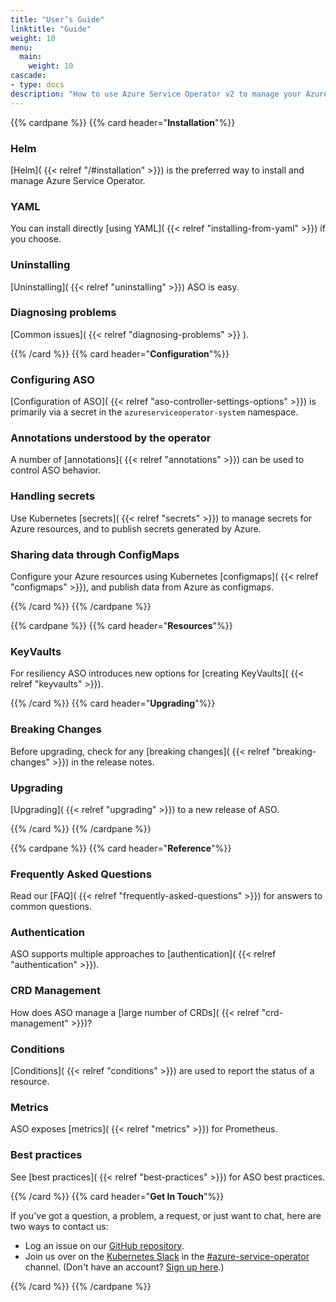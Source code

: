```yaml
---
title: "User’s Guide"
linktitle: "Guide"
weight: 10
menu:
  main:
    weight: 10
cascade:
- type: docs
description: "How to use Azure Service Operator v2 to manage your Azure resources from within your Kubernetes Cluster"
---
```


{{% cardpane %}}
{{% card header="**Installation**"%}}

### Helm

[Helm]( {{< relref "/#installation" >}}) is the preferred way to install and manage Azure Service Operator.  

### YAML

You can install directly [using YAML]( {{< relref "installing-from-yaml" >}}) if you choose.  

### Uninstalling

[Uninstalling]( {{< relref "uninstalling" >}}) ASO is easy.  

### Diagnosing problems

[Common issues]( {{< relref "diagnosing-problems" >}} ).

{{% /card %}}
{{% card header="**Configuration**"%}}

### Configuring ASO

[Configuration of ASO]( {{< relref "aso-controller-settings-options" >}}) is primarily via a secret in the `azureserviceoperator-system`
namespace.  

### Annotations understood by the operator

A number of [annotations]( {{< relref "annotations" >}}) can be used to control ASO behavior.  

### Handling secrets

Use Kubernetes [secrets]( {{< relref "secrets" >}}) to manage secrets for Azure resources, and to publish secrets generated by Azure.

### Sharing data through ConfigMaps

Configure your Azure resources using Kubernetes [configmaps]( {{< relref "configmaps" >}}), and publish data from Azure as configmaps.

{{% /card %}}
{{% /cardpane %}}

{{% cardpane %}}
{{% card header="**Resources**"%}}

### KeyVaults

For resiliency ASO introduces new options for [creating KeyVaults]( {{< relref "keyvaults" >}}).

{{% /card %}}
{{% card header="**Upgrading**"%}}

### Breaking Changes

Before upgrading, check for any [breaking changes]( {{< relref "breaking-changes" >}}) in the release notes.

### Upgrading

[Upgrading]( {{< relref "upgrading" >}}) to a new release of ASO.

{{% /card %}}
{{% /cardpane %}}

{{% cardpane %}}
{{% card header="**Reference**"%}}

### Frequently Asked Questions

Read our [FAQ]( {{< relref "frequently-asked-questions" >}}) for answers to common questions.

### Authentication

ASO supports multiple approaches to [authentication]( {{< relref "authentication" >}}).

### CRD Management

How does ASO manage a [large number of CRDs]( {{< relref "crd-management" >}})?

### Conditions

[Conditions]( {{< relref "conditions" >}}) are used to report the status of a resource.

### Metrics

ASO exposes [metrics]( {{< relref "metrics" >}}) for Prometheus.

### Best practices

See [best practices]( {{< relref "best-practices" >}}) for ASO best practices.

{{% /card %}}
{{% card header="**Get In Touch**"%}}

If you've got a question, a problem, a request, or just want to chat, here are two ways to contact us:

* Log an issue on our [GitHub repository](https://github.com/azure/azure-service-operator).
* Join us over on the [Kubernetes Slack](https://kubernetes.slack.com) in the [#azure-service-operator](https://kubernetes.slack.com/archives/C046DEVLAQM) channel. (Don't have an account? [Sign up here](https://slack.k8s.io/).)

{{% /card %}}
{{% /cardpane %}}
